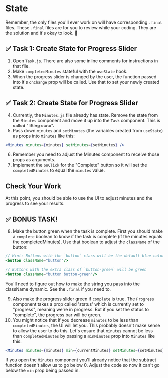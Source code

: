 # State

Remember, the only files you'll ever work on will have corresponding `.final` files. These `.final` files are for you to review while your coding. They are the solution and it's okay to look. 🙂

## ✅ Task 1: Create State for Progress Slider

1. Open `Task.js`. There are also some inline comments for instructions in that file.
2. Make `completedMinutes` stateful with the `useState` hook.
3. When the progress slider is changed by the user, the function passed into it's `onChange` prop will be called. Use that to set your newly created state.

## ✅ Task 2: Create State for Progress Slider

4. Currently, the `Minutes.js` file already has state. Remove the state from the `Minutes` component and move it up into the `Task` component. This is called "lifting state".
5. Pass down `minutes` and `setMinutes` (the variables created from `useState`) as props into `Minutes` like this:

```jsx
<Minutes minutes={minutes} setMinutes={setMinutes} />
```

6. Remember you need to adjust the Minutes component to receive those props as arguments.
7. Implement the `onClick` for the "Complete" button so it will set the `completedMinutes` to equal the `minutes` value.

## Check Your Work

At this point, you should be able to use the UI to adjust minutes and the progress to see your results.

## ✅ BONUS TASK!

8. Make the button green when the task is complete. First you should make a `complete` boolean to know if the task is complete (if the minutes equals the completedMinutes). Use that boolean to adjust the `className` of the button:

```jsx
// Hint: Buttons with the `button` class will be the default blue color
<button className="button"/>

// Buttons with the extra class of `button-green` will be green
<button className="button button-green"/>
```

You'll need to figure out how to make the string you pass into the className dynamic. See the `.final` if you need to.

9. Also make the progress slider green if `complete` is true. The `Progress` component takes a prop called 'status' which is currently set to "progress", meaning we're in progress. But if you set the status to "complete", the progress bar will be green.
10. You might notice that if you decrease `minutes` to be less than `completedMinutes`, the UI will let you. This probably doesn't make sense to allow the user to do this. Let's ensure that `minutes` cannot be less than `completedMinutes` by passing a `minMinutes` prop into `Minutes` like this:

```jsx
<Minutes minutes={minutes} min={currentMinutes} setMinutes={setMinutes} />
```

If you open the `Minutes` component you'll already notice that the subtract function doesn't allow us to go below 0. Adjust the code so now it can't go below the `min` prop being passed in.
